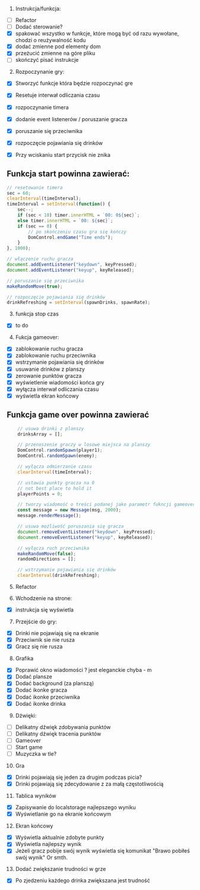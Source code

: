 1. Instrukcja/funkcja:
- [ ] Refactor
- [ ] Dodać sterowanie?
- [x] spakować wszystko w funkcje, które mogą być od razu wywołane, chodzi o reużywalność kodu
- [x] dodać zmienne pod elementy dom
- [x] przeżucić zmienne na góre pliku
- [ ] skończyć pisać instrukcje

2. Rozpoczynanie gry:
- [x] Stworzyć funkcje która będzie rozpoczynać gre
- [x] Resetuje interwał odliczania czasu
- [x] rozpoczynanie timera
- [x] dodanie event listenerów / poruszanie gracza
- [x] poruszanie się przeciwnika
- [x] rozpoczęcie pojawiania się drinków
- [x] Przy wciskaniu start przycisk nie znika


## Funkcja start powinna zawierać:
```javascript
// resetowanie timera
sec = 60;
clearInterval(timeInterval);
timeInterval = setInterval(function() {
    sec--;
    if (sec < 10) timer.innerHTML = `00: 0${sec}`;
    else timer.innerHTML = `00: ${sec}`;
    if (sec == 0) {
        // po skończeniu czasu gra się kończy
        DomControl.endGame("Time ends");
    }
}, 1000);

// włączenie ruchu gracza
document.addEventListener("keydown", keyPressed);
document.addEventListener("keyup", keyReleased);

// poruszanie się przeciwnika
makeRandomMove(true);

// rozpoczęcie pojawiania się drinków
drinkRefreshing = setInterval(spawnDrinks, spawnRate);

```

3. funkcja stop czas
- [x] to do

4. Fukcja gameover:
- [x] zablokowanie ruchu gracza
- [x] zablokowanie ruchu przeciwnika
- [x] wstrzymanie pojawiania się drinków
- [x] usuwanie drinków z planszy
- [x] zerowanie punktów gracza
- [x] wyświetlenie wiadomości końca gry
- [x] wyłącza interwał odliczania czasu
- [x] wyświetla ekran końcowy

## Funkcja game over powinna zawierać
``` javascript
    // usuwa drinki z planszy
    drinksArray = [];

    // przenoszenie graczy w losowe miejsca na planszy
    DomControl.randomSpawn(player1);
    DomControl.randomSpawn(enemy);

    // wyłącza odmierzanie czasu
    clearInterval(timeInterval);

    // ustawia punkty gracza na 0
    // not best place to hold it
    playerPoints = 0;

    // tworzy wiadomość o treści podanej jako parametr fukncji gameover
    const message = new Message(msg, 2000);
    message.renderMessage();

    // usuwa możliwość poruszania się gracza
    document.removeEventListener("keydown", keyPressed);
    document.removeEventListener("keyup", keyReleased);

    // wyłącza ruch przeciwnika
    makeRandomMove(false);
    randomDirections = [];

    // wstrzymanie pojawiania się drinków
    clearInterval(drinkRefreshing);
```

5. Refactor

6. Wchodzenie na strone:
- [x] instrukcja się wyświetla

7. Przejście do gry:
- [x] Drinki nie pojawiają się na ekranie
- [x] Przeciwnik sie nie rusza
- [x] Gracz się nie rusza

8. Grafika
- [x] Poprawić okno wiadomości ? jest eleganckie chyba - m
- [x] Dodać plansze
- [x] Dodać background (za planszą)
- [x] Dodać ikonke gracza
- [x] Dodać ikonke przeciwnika
- [x] Dodać ikonke drinka

9. Dźwięki: 
- [ ] Delikatny dźwięk zdobywania punktów
- [ ] Delikatny dźwięk tracenia punktów
- [ ] Gameover
- [ ] Start game
- [ ] Muzyczka w tle?

10. Gra
- [x] Drinki pojawiają się jeden za drugim podczas picia?
- [x] Drinki pojawiają się zdecydowanie z za małą częstotliwością

11. Tablica wyników
- [x] Zapisywanie do localstorage najlepszego wyniku
- [x] Wyświetlanie go na ekranie końcowym

12. Ekran końcowy
- [x] Wyświetla aktualnie zdobyte punkty
- [x] Wyświetla najlepszy wynik
- [x] Jeżeli gracz pobije swój wynik wyświetla się komunikat "Brawo pobiłeś swój wynik" Or smth.

13. Dodać zwiększanie trudności w grze
- [x] Po zjedzeniu każdego drinka zwiększana jest trudność
